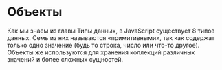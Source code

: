 # Объекты

Как мы знаем из главы Типы данных, в JavaScript существует 8 типов данных. Семь из них называются «примитивными», так как содержат только одно значение (будь то строка, число или что-то другое).
Объекты же используются для хранения коллекций различных значений и более сложных сущностей. 